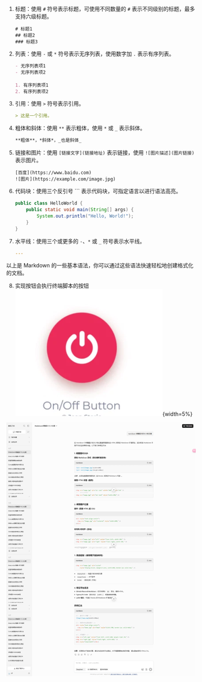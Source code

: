 1. 标题：使用 `#` 符号表示标题，可使用不同数量的 `#` 表示不同级别的标题，最多支持六级标题。
    
    ```shell
    # 标题1
    ## 标题2
    ### 标题3
    ```
    
2. 列表：使用 `-` 或 `*` 符号表示无序列表，使用数字加 `.` 表示有序列表。
    
    ```markdown
    - 无序列表项1
    - 无序列表项2
    
    1. 有序列表项1
    2. 有序列表项2
    ```
    
3. 引用：使用 `>` 符号表示引用。
    
    ```markdown
    > 这是一个引用。
    ```
    
4. 粗体和斜体：使用 `**` 表示粗体，使用 `*` 或 `_` 表示斜体。
    
    ```markdown
    **粗体**，*斜体*，_也是斜体_
    ```
    
5. 链接和图片：使用 `[链接文字](链接地址)` 表示链接，使用 `![图片描述](图片链接)` 表示图片。
    
    ```less
    [百度](https://www.baidu.com)
    ![图片](https://example.com/image.jpg)
    ```
    
6. 代码块：使用三个反引号 ``` 表示代码块，可指定语言以进行语法高亮。
    
    ```java
    public class HelloWorld {
        public static void main(String[] args) {
            System.out.println("Hello, World!");
        }
    }
    ```
    
7. 水平线：使用三个或更多的 `-`、`*` 或 `_` 符号表示水平线。
    
    ```yaml
    ---
    ```
    

以上是 Markdown 的一些基本语法，你可以通过这些语法快速轻松地创建格式化的文档。



8. 实现按钮会执行终端脚本的按钮[![Button](images/markdown/image.png)](bash_script.sh){width=5%}

![Alt text](images/markdown/image-1.png)